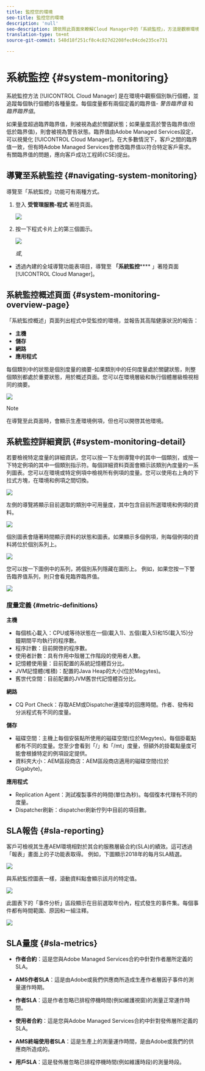 ```yaml
---
title: 監控您的環境
seo-title: 監控您的環境
description: 'null'
seo-description: 請依照此頁面來瞭解Cloud Manager中的「系統監控」，方法是觀察環境中的個別執行個體，並追蹤每個執行個體的各種量度。
translation-type: tm+mt
source-git-commit: 548d18f251cf8c4c827d2208fec04cde235ce731

---
```



# 系統監控 {#system-monitoring}

系統監控方法 [!UICONTROL Cloud Manager] 是在環境中觀察個別執行個體，並追蹤每個執行個體的各種量度。每個度量都有兩個定義的臨界值- *警告臨界值* 和 *臨界臨界值*。

如果量度超過臨界臨界值，則被視為處於關鍵狀態；如果量度高於警告臨界值(但低於臨界值)，則會被視為警告狀態。臨界值由Adobe Managed Services設定，可以視覺化 [!UICONTROL Cloud Manager]。在大多數情況下，客戶之間的臨界值一致，但有時Adobe Managed Services會修改臨界值以符合特定客戶需求。有關臨界值的問題，應向客戶成功工程師(CSE)提出。

## 導覽至系統監控 {#navigating-system-monitoring}

導覽至「系統監控」功能可有兩種方式。

1. 登入 **受管理服務-程式** 著陸頁面。

   ![](assets/ProgramLanding.png)

1. 按一下程式卡片上的第三個圖示。

   ![](assets/program-card.png)

   *或*,

* 透過內建的全域導覽功能表項目，導覽至 **「系統監控****** 」著陸頁面 [!UICONTROL Cloud Manager]。


## 系統監控概述頁面 {#system-monitoring-overview-page}

「系統監控概述」頁面列出程式中受監控的環境，並報告其高階健康狀況的報告：

* **主機**
* **儲存**
* **網路**
* **應用程式**

每個類別中的狀態是個別度量的摘要-如果類別中的任何度量處於關鍵狀態，則整個類別都處於重要狀態，用於概述頁面。您可以在環境層級和執行個體層級檢視相同的摘要。

![](assets/Reports.png)

>[!NOTE]
>
>在導覽至此頁面時，會顯示生產環境例項，但也可以開啓其他環境。

## 系統監控詳細資訊 {#system-monitoring-detail}

若要檢視特定度量的詳細資訊，您可以按一下左側導覽中的其中一個類別，或按一下特定例項的其中一個類別指示符。每個詳細資料頁面會顯示該類別內度量的一系列圖表。您可以在環境或特定例項中檢視所有例項的度量。您可以使用右上角的下拉式方塊，在環境和例項之間切換。

![](assets/System_Monitoring1.png)

左側的導覽將顯示目前選取的類別中可用量度，其中包含目前所選環境和例項的資料。

![](assets/System_Monitoring2.png)

個別圖表會隨著時間顯示資料的狀態和圖表。如果顯示多個例項，則每個例項的資料將位於個別系列上。

![](assets/Monitoring_Graphs1.png)

您可以按一下圖例中的系列，將個別系列隱藏在圖形上。
例如，如果您按一下警告臨界值系列，則只會看見臨界臨界值。

![](assets/Monitoring_Graphs2.png)

### 度量定義 {#metric-definitions}

**主機**

* 每個核心載入：CPU或等待狀態在一個(載入1)、五個(載入5)和15(載入15)分鐘期間平均執行的程序數。
* 程序計數：目前開啓的程序數。
* 使用者計數：具有作用中殼層工作階段的使用者人數。
* 記憶體使用量：目前配置的系統記憶體百分比。
* JVM記憶體(堆積)：配置的Java Heap的大小(位於Megytes)。
* 舊世代空間：目前配置的JVM舊世代記憶體百分比。

**網路**

* CQ Port Check：存取AEM或Dispatcher連接埠的回應時間。作者、發佈和分派程式有不同的度量。

**儲存**

* 磁碟空間：主機上每個安裝點所使用的磁碟空間(位於Megytes)。每個掛載點都有不同的度量。您至少會看到「/」和「/mt」度量，但額外的掛載點量度可能會根據特定的例項設定提供。
* 資料夾大小：AEM區段商店：AEM區段商店適用的磁碟空間(位於Gigabyte)。

**應用程式**

* Replication Agent：測試複製事件的時間(單位為秒)。每個復本代理有不同的度量。
* Dispatcher刷新：dispatcher刷新佇列中目前的項目數。

## SLA報告 {#sla-reporting}

客戶可檢視其生產AEM環境相對於其合約服務層級合約(SLA)的績效。這可透過「報表」畫面上的子功能表取得。
例如，下圖顯示2018年的每月SLA精選。

![](assets/sla-reporting1.png)

與系統監控圖表一樣，滾動資料點會顯示該月的特定值。

![](assets/sla-reporting2.png)

此圖表下的「事件分析」區段顯示在目前選取年份內，程式發生的事件集。每個事件都有時間範圍、原因和一組注釋。

![](assets/sla-reporting3.png)

## SLA量度 {#sla-metrics}

* **作者合約**：這是您與Adobe Managed Services合約中針對作者層所定義的SLA。

* **AMS作者SLA**：這是由Adobe或我們供應商所造成生產作者層因子事件的測量運作時期。

* **作者SLA**：這是作者忽略已排程停機時間(例如維護視窗)的測量正常運作時間。

* **使用者合約**：這是您與Adobe Managed Services合約中針對發佈層所定義的SLA。

* **AMS終端使用者SLA**：這是生產上的測量運作時間，是由Adobe或我們的供應商所造成的。

* **用戶SLA**：這是發佈層忽略已排程停機時間(例如維護時段)的測量時段。